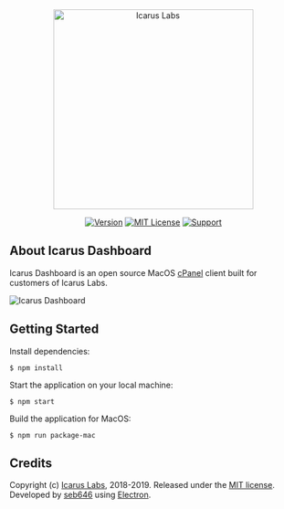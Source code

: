 <div align="center"><a href="https://icaruslabs.io"><img src="https://icaruslabs.io/images/logo-gold.png" alt="Icarus Labs" width="350"/></a> 

[![Version](https://img.shields.io/badge/Download-v1.0.0-brightgreen.svg "Version")](https://github.com/icaruslabs/icarus-dashboard/releases/tag/v1.0.0) [![MIT License](https://img.shields.io/badge/License-MIT-blue.svg "MIT License")](https://github.com/icaruslabs/icarus-dashboard/blob/master/LICENSE) [![Support](https://img.shields.io/badge/Support-red.svg "Support")](https://icaruslabs.io/contact/#support)
</div>

## About Icarus Dashboard
Icarus Dashboard is an open source MacOS [cPanel](https://www.cpanel.net/) client built for customers of Icarus Labs.

![Icarus Dashboard](https://icaruslabs.io/images/screenshots/dashboard.png)

## Getting Started
Install dependencies:
```
$ npm install
```
Start the application on your local machine:

```
$ npm start
```
 
Build the application for MacOS:
```
$ npm run package-mac
```

## Credits
Copyright (c) [Icarus Labs](https://icaruslabs.io), 2018-2019. Released under the [MIT license](https://github.com/icaruslabs/icarus-desktop/blob/master/LICENSE). Developed by [seb646](https://github.com/seb646) using [Electron](https://electronjs.org).
